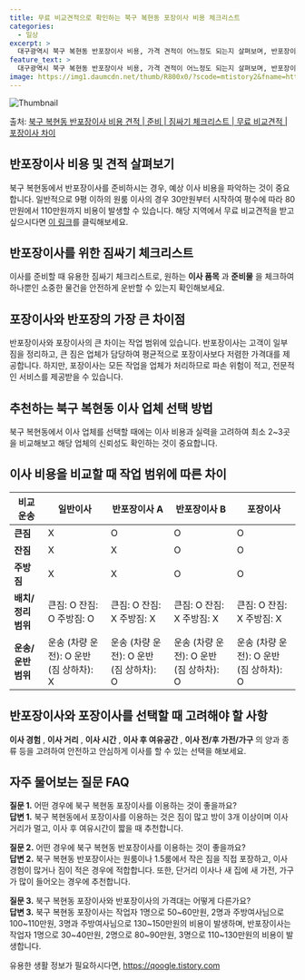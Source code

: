 ```yaml
---
title: 무료 비교견적으로 확인하는 북구 복현동 포장이사 비용 체크리스트
categories:
  - 일상
excerpt: >
  대구광역시 북구 복현동 반포장이사 비용, 가격 견적이 어느정도 되는지 살펴보며, 반포장이사를 준비함에 있어 짐싸기 준비 체크리스트가 무엇인지 보겠습니다. 마지막으로 포장이사와 차이점을 통해 무료 비교견적으로 어떤 것이 더 합리적인 선택인지 공유 드립니다.북구 복현동 포장이사 견적 샘플 보기 👈 클릭북구 복현동 포장이사 가격 살펴보기 👈 클릭북구 복현동 반포장이사 평균 이사 비용평수북구 복현동 평균 이사 비용원룸 이사9평 이하 (1톤)30만원~투룸/쓰리룸 이사16평 ~ 20평 (2.5톤)80만원~쓰리룸 이사21평 (5톤) ~110만원~우리집 무료 이사견적 받기 👈 클릭포장 vs 반포장: 가장 큰 차이점이사 방식에 따른 포장과 반포장의 가장 큰 차이점은 작업 범위입니다.반포장이사는 고객이 작은 짐을 정..
feature_text: >
  대구광역시 북구 복현동 반포장이사 비용, 가격 견적이 어느정도 되는지 살펴보며, 반포장이사를 준비함에 있어 짐싸기 준비 체크리스트가 무엇인지 보겠습니다. 마지막으로 포장이사와 차이점을 통해 무료 비교견적으로 어떤 것이 더 합리적인 선택인지 공유 드립니다.북구 복현동 포장이사 견적 샘플 보기 👈 클릭북구 복현동 포장이사 가격 살펴보기 👈 클릭북구 복현동 반포장이사 평균 이사 비용평수북구 복현동 평균 이사 비용원룸 이사9평 이하 (1톤)30만원~투룸/쓰리룸 이사16평 ~ 20평 (2.5톤)80만원~쓰리룸 이사21평 (5톤) ~110만원~우리집 무료 이사견적 받기 👈 클릭포장 vs 반포장: 가장 큰 차이점이사 방식에 따른 포장과 반포장의 가장 큰 차이점은 작업 범위입니다.반포장이사는 고객이 작은 짐을 정..
image: https://img1.daumcdn.net/thumb/R800x0/?scode=mtistory2&fname=https%3A%2F%2Fblog.kakaocdn.net%2Fdn%2FVw8AC%2FbtsHd7CEEu7%2FwOnhptSAzVVFHZWoulgvd0%2Fimg.webp
---
```


![Thumbnail](https://img1.daumcdn.net/thumb/R800x0/?scode=mtistory2&fname=https%3A%2F%2Fblog.kakaocdn.net%2Fdn%2FVw8AC%2FbtsHd7CEEu7%2FwOnhptSAzVVFHZWoulgvd0%2Fimg.webp)

<p>출처: <a href="https://qoogle.tistory.com/9617" rel="dofollow">북구 복현동 반포장이사 비용 견적 | 준비 | 짐싸기 체크리스트 | 무료 비교견적 | 포장이사 차이</a> </p>

## 반포장이사 비용 및 견적 살펴보기

북구 복현동에서 반포장이사를 준비하시는 경우, 예상 이사 비용을 파악하는 것이 중요합니다. 일반적으로 9평 이하의 원룸 이사의 경우
30만원부터 시작하여 평수에 따라 80만원에서 110만원까지 비용이 발생할 수 있습니다. 해당 지역에서 무료 비교견적을 받고 싶으시다면 [이
링크](https://qoogle.tistory.com/9617)를 클릭해보세요.

## 반포장이사를 위한 짐싸기 체크리스트

이사를 준비할 때 유용한 짐싸기 체크리스트로, 원하는 **이사 품목** 과 **준비물** 을 체크하여 하나뿐인 소중한 물건을 안전하게 운반할
수 있는지 확인해보세요.

## 포장이사와 반포장의 가장 큰 차이점

반포장이사와 포장이사의 큰 차이는 작업 범위에 있습니다. 반포장이사는 고객이 일부 짐을 정리하고, 큰 짐은 업체가 담당하여 평균적으로
포장이사보다 저렴한 가격대를 제공합니다. 하지만, 포장이사는 모든 작업을 업체가 처리하므로 파손 위험이 적고, 전문적인 서비스를 제공받을 수
있습니다.

## 추천하는 북구 복현동 이사 업체 선택 방법

북구 복현동에서 이사 업체를 선택할 때에는 이사 비용과 실력을 고려하여 최소 2~3곳을 비교해보고 해당 업체의 신뢰성도 확인하는 것이
중요합니다.

## 이사 비용을 비교할 때 작업 범위에 따른 차이

비교운송 | 일반이사 | 반포장이사 A | 반포장이사 B | 포장이사  
---|---|---|---|---  
**큰짐** | X | O | O | O  
**잔짐** | X | X | O | O  
**주방짐** | X | X | O | O  
**배치/정리 범위** | 큰짐: O 잔짐: O 주방짐: O | 큰짐: O 잔짐: X 주방짐: X | 큰짐: O 잔짐: X 주방짐: X | 큰짐: O 잔짐: X 주방짐: X  
**운송/운반 범위** | 운송 (차량 운전): O 운반 (짐 상하차): X | 운송 (차량 운전): O 운반 (짐 상하차): O | 운송 (차량 운전): O 운반 (짐 상하차): O | 운송 (차량 운전): O 운반 (짐 상하차): O  
  
## 반포장이사와 포장이사를 선택할 때 고려해야 할 사항

**이사 경험** , **이사 거리** , **이사 시간** , **이사 후 여유공간** , **이사 전/후 가전/가구** 의 양과 종류
등을 고려하여 안전하고 안심하게 이사를 할 수 있는 선택을 해보세요.

## 자주 물어보는 질문 FAQ

**질문 1.** 어떤 경우에 북구 복현동 포장이사를 이용하는 것이 좋을까요?  
**답변 1.** 북구 복현동에서 포장이사를 이용하는 것은 짐이 많고 방이 3개 이상이며 이사 거리가 멀고, 이사 후 여유시간이 짧을 때
추천합니다.

**질문 2.** 어떤 경우에 북구 복현동 반포장이사를 이용하는 것이 좋을까요?  
**답변 2.** 북구 복현동 반포장이사는 원룸이나 1.5룸에서 작은 짐을 직접 포장하고, 이사 경험이 많거나 짐이 적은 경우에 적합합니다.
또한, 단거리 이사나 새 집에 새 가전, 가구가 많이 들어오는 경우에 추천합니다.

**질문 3.** 북구 복현동 포장이사와 반포장이사의 가격대는 어떻게 다른가요?  
**답변 3.** 북구 복현동 포장이사는 작업자 1명으로 50~60만원, 2명과 주방여사님으로 100~110만원, 3명과 주방여사님으로
130~150만원의 비용이 발생하며, 반포장이사는 작업자 1명으로 30~40만원, 2명으로 80~90만원, 3명으로 110~130만원의
비용이 발생합니다.

 

유용한 생활 정보가 필요하시다면, <a href="https://qoogle.tistory.com" rel="dofollow">https://qoogle.tistory.com</a>


